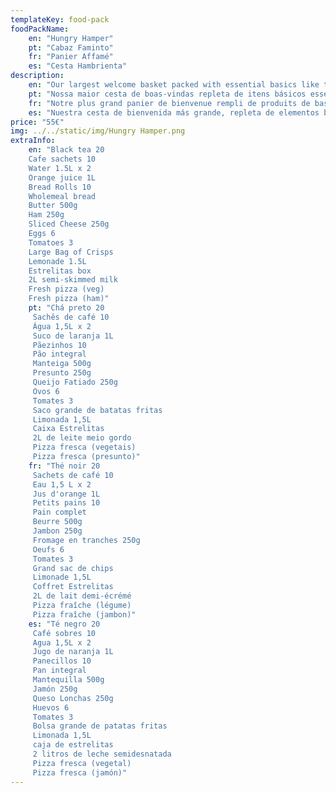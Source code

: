 ```yaml
---
templateKey: food-pack
foodPackName:
    en: "Hungry Hamper"
    pt: "Cabaz Faminto"
    fr: "Panier Affamé"
    es: "Cesta Hambrienta"
description: 
    en: "Our largest welcome basket packed with essential basics like tea, coffee, bread and so much more, this hamper ensures that you have all you need to help you settle in and feel at home from the start."
    pt: "Nossa maior cesta de boas-vindas repleta de itens básicos essenciais como chá, café, pão e muito mais, esta cesta garante que você tenha tudo o que precisa para ajudá-lo a se instalar e se sentir em casa desde o início."
    fr: "Notre plus grand panier de bienvenue rempli de produits de base essentiels comme du thé, du café, du pain et bien plus encore. Ce panier garantit que vous avez tout ce dont vous avez besoin pour vous aider à vous installer et à vous sentir chez vous dès le début."
    es: "Nuestra cesta de bienvenida más grande, repleta de elementos básicos esenciales como té, café, pan y mucho más, esta cesta garantiza que tengas todo lo que necesitas para ayudarte a instalarte y sentirte como en casa desde el principio."
price: "55€"
img: ../../static/img/Hungry Hamper.png
extraInfo:
    en: "Black tea 20
    Cafe sachets 10
    Water 1.5L x 2
    Orange juice 1L
    Bread Rolls 10
    Wholemeal bread
    Butter 500g
    Ham 250g
    Sliced Cheese 250g
    Eggs 6
    Tomatoes 3
    Large Bag of Crisps
    Lemonade 1.5L
    Estrelitas box
    2L semi-skimmed milk
    Fresh pizza (veg)
    Fresh pizza (ham)"
    pt: "Chá preto 20
     Sachês de café 10
     Água 1,5L x 2
     Suco de laranja 1L
     Pãezinhos 10
     Pão integral
     Manteiga 500g
     Presunto 250g
     Queijo Fatiado 250g
     Ovos 6
     Tomates 3
     Saco grande de batatas fritas
     Limonada 1,5L
     Caixa Estrelitas
     2L de leite meio gordo
     Pizza fresca (vegetais)
     Pizza fresca (presunto)"
    fr: "Thé noir 20
     Sachets de café 10
     Eau 1,5 L x 2
     Jus d'orange 1L
     Petits pains 10
     Pain complet
     Beurre 500g
     Jambon 250g
     Fromage en tranches 250g
     Oeufs 6
     Tomates 3
     Grand sac de chips
     Limonade 1,5L
     Coffret Estrelitas
     2L de lait demi-écrémé
     Pizza fraîche (légume)
     Pizza fraîche (jambon)"
    es: "Té negro 20
     Café sobres 10
     Agua 1,5L x 2
     Jugo de naranja 1L
     Panecillos 10
     Pan integral
     Mantequilla 500g
     Jamón 250g
     Queso Lonchas 250g
     Huevos 6
     Tomates 3
     Bolsa grande de patatas fritas
     Limonada 1,5L
     caja de estrelitas
     2 litros de leche semidesnatada
     Pizza fresca (vegetal)
     Pizza fresca (jamón)"
---
```


